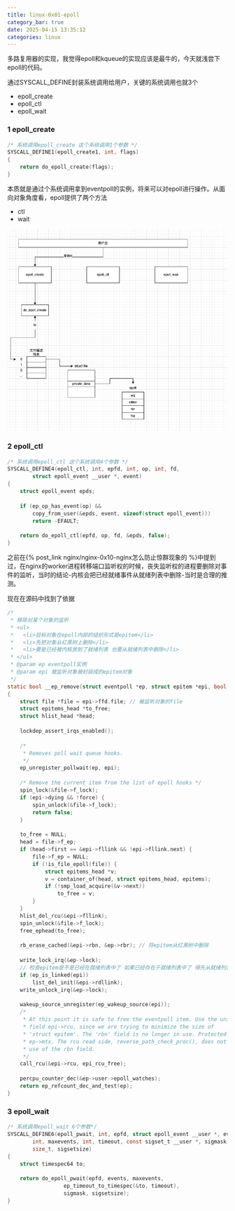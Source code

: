 ```yaml
---
title: linux-0x01-epoll
category_bar: true
date: 2025-04-15 13:35:12
categories: linux
---
```


多路复用器的实现，我觉得epoll和kqueue的实现应该是最牛的，今天就浅尝下epoll的代码。

通过SYSCALL_DEFINE封装系统调用给用户，关键的系统调用也就3个

- epoll_create
- epoll_ctl
- epoll_wait

### 1 epoll_create

```c
/* 系统调用epoll_create 这个系统调用1个参数 */
SYSCALL_DEFINE1(epoll_create1, int, flags)
{
	return do_epoll_create(flags);
}
```

本质就是通过个系统调用拿到eventpoll的实例，将来可以对epoll进行操作。从面向对象角度看，epoll提供了两个方法

- ctl
- wait

![](./linux-0x01-epoll/1744696841.png)

### 2 epoll_ctl

```c
/* 系统调用epoll_ctl 这个系统调用4个参数 */
SYSCALL_DEFINE4(epoll_ctl, int, epfd, int, op, int, fd,
		struct epoll_event __user *, event)
{
	struct epoll_event epds;

	if (ep_op_has_event(op) &&
	    copy_from_user(&epds, event, sizeof(struct epoll_event)))
		return -EFAULT;

	return do_epoll_ctl(epfd, op, fd, &epds, false);
}
```

之前在{% post_link nginx/nginx-0x10-nginx怎么防止惊群现象的 %}中提到过，在nginx的worker进程转移端口监听权的时候，丧失监听权的进程要删除对事件的监听，当时的结论-内核会把已经就绪事件从就绪列表中删除-当时是合理的推测。

现在在源码中找到了依据

```c
/*
 * 移除对某个对象的监听
 * <ul>
 *   <li>目标对象在epoll内部的组织形式是epitem</li>
 *   <li>先把对象从红黑树上删除</li>
 *   <li>要是已经被内核放到了就绪列表 也要从就绪列表中删除</li>
 * </ul>
 * @param ep eventpoll实例
 * @param epi 被监听对象被封装成的epitem对象
 */
static bool __ep_remove(struct eventpoll *ep, struct epitem *epi, bool force)
{
	struct file *file = epi->ffd.file; // 被监听对象的file
	struct epitems_head *to_free;
	struct hlist_head *head;

	lockdep_assert_irqs_enabled();

	/*
	 * Removes poll wait queue hooks.
	 */
	ep_unregister_pollwait(ep, epi);

	/* Remove the current item from the list of epoll hooks */
	spin_lock(&file->f_lock);
	if (epi->dying && !force) {
		spin_unlock(&file->f_lock);
		return false;
	}

	to_free = NULL;
	head = file->f_ep;
	if (head->first == &epi->fllink && !epi->fllink.next) {
		file->f_ep = NULL;
		if (!is_file_epoll(file)) {
			struct epitems_head *v;
			v = container_of(head, struct epitems_head, epitems);
			if (!smp_load_acquire(&v->next))
				to_free = v;
		}
	}
	hlist_del_rcu(&epi->fllink);
	spin_unlock(&file->f_lock);
	free_ephead(to_free);

	rb_erase_cached(&epi->rbn, &ep->rbr); // 将epitem从红黑树中删除

	write_lock_irq(&ep->lock);
	// 检查epitem是不是已经在就绪列表中了 如果已经存在于就绪列表中了 得先从就绪列表中删除
	if (ep_is_linked(epi))
		list_del_init(&epi->rdllink);
	write_unlock_irq(&ep->lock);

	wakeup_source_unregister(ep_wakeup_source(epi));
	/*
	 * At this point it is safe to free the eventpoll item. Use the union
	 * field epi->rcu, since we are trying to minimize the size of
	 * 'struct epitem'. The 'rbn' field is no longer in use. Protected by
	 * ep->mtx. The rcu read side, reverse_path_check_proc(), does not make
	 * use of the rbn field.
	 */
	call_rcu(&epi->rcu, epi_rcu_free);

	percpu_counter_dec(&ep->user->epoll_watches);
	return ep_refcount_dec_and_test(ep);
}
```

### 3 epoll_wait

```c
/* 系统调用epoll_wait 6个参数*/
SYSCALL_DEFINE6(epoll_pwait, int, epfd, struct epoll_event __user *, events,
		int, maxevents, int, timeout, const sigset_t __user *, sigmask,
		size_t, sigsetsize)
{
	struct timespec64 to;

	return do_epoll_pwait(epfd, events, maxevents,
			      ep_timeout_to_timespec(&to, timeout),
			      sigmask, sigsetsize);
}
```

